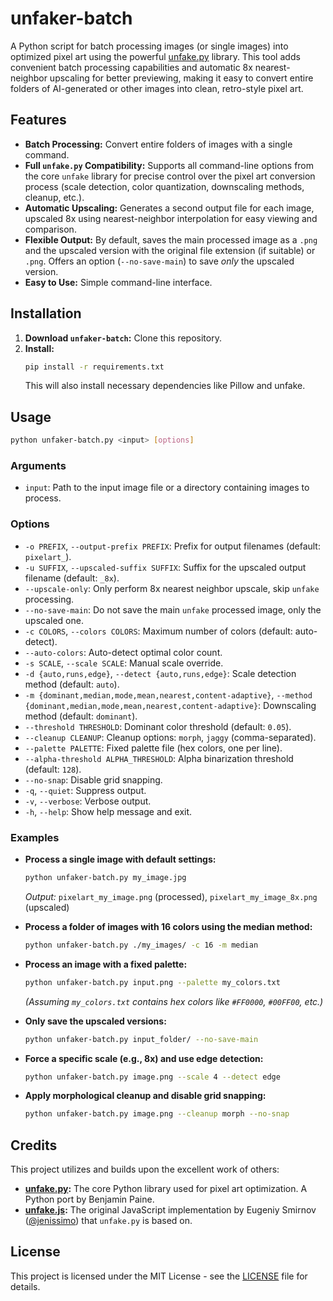 # unfaker-batch

A Python script for batch processing images (or single images) into optimized pixel art using the powerful [unfake.py](https://github.com/painebenjamin/unfake.py) library. This tool adds convenient batch processing capabilities and automatic 8x nearest-neighbor upscaling for better previewing, making it easy to convert entire folders of AI-generated or other images into clean, retro-style pixel art.

## Features

*   **Batch Processing:** Convert entire folders of images with a single command.
*   **Full `unfake.py` Compatibility:** Supports all command-line options from the core `unfake` library for precise control over the pixel art conversion process (scale detection, color quantization, downscaling methods, cleanup, etc.).
*   **Automatic Upscaling:** Generates a second output file for each image, upscaled 8x using nearest-neighbor interpolation for easy viewing and comparison.
*   **Flexible Output:** By default, saves the main processed image as a `.png` and the upscaled version with the original file extension (if suitable) or `.png`. Offers an option (`--no-save-main`) to save *only* the upscaled version.
*   **Easy to Use:** Simple command-line interface.

## Installation

1.  **Download `unfaker-batch`:** Clone this repository.
2.  **Install:** 
    ```bash
    pip install -r requirements.txt
    ```
    This will also install necessary dependencies like Pillow and unfake.

## Usage

```bash
python unfaker-batch.py <input> [options]
```

### Arguments

*   `input`: Path to the input image file or a directory containing images to process.

### Options

*   `-o PREFIX`, `--output-prefix PREFIX`: Prefix for output filenames (default: `pixelart_`).
*   `-u SUFFIX`, `--upscaled-suffix SUFFIX`: Suffix for the upscaled output filename (default: `_8x`).
*   `--upscale-only`: Only perform 8x nearest neighbor upscale, skip `unfake` processing.
*   `--no-save-main`: Do not save the main `unfake` processed image, only the upscaled one.
*   `-c COLORS`, `--colors COLORS`: Maximum number of colors (default: auto-detect).
*   `--auto-colors`: Auto-detect optimal color count.
*   `-s SCALE`, `--scale SCALE`: Manual scale override.
*   `-d {auto,runs,edge}`, `--detect {auto,runs,edge}`: Scale detection method (default: `auto`).
*   `-m {dominant,median,mode,mean,nearest,content-adaptive}`, `--method {dominant,median,mode,mean,nearest,content-adaptive}`: Downscaling method (default: `dominant`).
*   `--threshold THRESHOLD`: Dominant color threshold (default: `0.05`).
*   `--cleanup CLEANUP`: Cleanup options: `morph`, `jaggy` (comma-separated).
*   `--palette PALETTE`: Fixed palette file (hex colors, one per line).
*   `--alpha-threshold ALPHA_THRESHOLD`: Alpha binarization threshold (default: `128`).
*   `--no-snap`: Disable grid snapping.
*   `-q`, `--quiet`: Suppress output.
*   `-v`, `--verbose`: Verbose output.
*   `-h`, `--help`: Show help message and exit.

### Examples

*   **Process a single image with default settings:**
    ```bash
    python unfaker-batch.py my_image.jpg
    ```
    *Output:* `pixelart_my_image.png` (processed), `pixelart_my_image_8x.png` (upscaled)

*   **Process a folder of images with 16 colors using the median method:**
    ```bash
    python unfaker-batch.py ./my_images/ -c 16 -m median
    ```

*   **Process an image with a fixed palette:**
    ```bash
    python unfaker-batch.py input.png --palette my_colors.txt
    ```
    *(Assuming `my_colors.txt` contains hex colors like `#FF0000`, `#00FF00`, etc.)*

*   **Only save the upscaled versions:**
    ```bash
    python unfaker-batch.py input_folder/ --no-save-main
    ```

*   **Force a specific scale (e.g., 8x) and use edge detection:**
    ```bash
    python unfaker-batch.py image.png --scale 4 --detect edge
    ```

*   **Apply morphological cleanup and disable grid snapping:**
    ```bash
    python unfaker-batch.py image.png --cleanup morph --no-snap
    ```

## Credits

This project utilizes and builds upon the excellent work of others:

*   **[unfake.py](https://github.com/painebenjamin/unfake.py):** The core Python library used for pixel art optimization. A Python port by Benjamin Paine.
*   **[unfake.js](https://github.com/jenissimo/unfake.js):** The original JavaScript implementation by Eugeniy Smirnov ([@jenissimo](https://github.com/jenissimo)) that `unfake.py` is based on.

## License

This project is licensed under the MIT License - see the [LICENSE](LICENSE) file for details.
